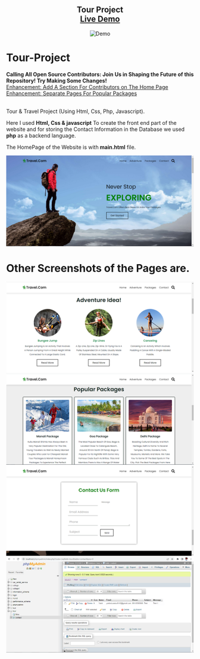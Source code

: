<h2 align="center">
  Tour Project<br/>
  <a href="https://tour-project-blond-iota.vercel.app/" target="_blank">Live Demo</a>
</h2>

<div align="center">
  <img alt="Demo" src="./images/back.jpg" />
</div>

# Tour-Project
<b>Calling All Open Source Contributors: Join Us in Shaping the Future of this Repository! Try Making Some Changes!</b> <br>
[Enhancement: Add A Section For Contributors on The Home Page ](https://github.com/Tarunyadav0001/Tour-Project/issues/10) <br>
[Enhancement: Separate Pages For Popular Packages ](https://github.com/Tarunyadav0001/Tour-Project/issues/9) <br><br>

Tour &amp; Travel Project (Using Html, Css, Php, Javascript).

Here I used <b>Html, Css & javascript</b> To create the front end part of the website and for storing the Contact Information in the Database we used <b>php</b> as a backend language.

The HomePage of the Website is with<b> main.html</b> file.

![alt text](https://github.com/Tarunyadav0001/Tour-Project/blob/main/screenshot/home.PNG?raw=true)

<h1><b>Other Screenshots of the Pages are.</b></h1>

![alt text](https://github.com/Tarunyadav0001/Tour-Project/blob/main/screenshot/adventure.PNG?raw=true)
![alt text](https://github.com/Tarunyadav0001/Tour-Project/blob/main/screenshot/package1.PNG?raw=true)
![alt text](https://github.com/Tarunyadav0001/Tour-Project/blob/main/screenshot/contact.PNG?raw=true)
![alt text](https://github.com/Tarunyadav0001/Tour-Project/blob/main/screenshot/database_contact.PNG?raw=true)
